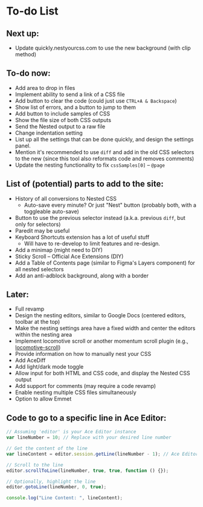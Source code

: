 # To-do List

## Next up:
- Update quickly.nestyourcss.com to use the new background (with clip method)

## To-do now:
- Add area to drop in files
- Implement ability to send a link of a CSS file
- Add button to clear the code (could just use `CTRL+A & Backspace`)
- Show list of errors, and a button to jump to them
- Add button to include samples of CSS
- Show the file size of both CSS outputs
- Send the Nested output to a raw file
- Change indentation setting
- List up all the settings that can be done quickly, and design the settings panel.
- Mention it's recommended to use `diff` and add in the old CSS selectors to the new (since this tool also reformats code and removes comments)
- Update the nesting functionality to fix `cssSamples[0]` – `@page`

## List of (potential) parts to add to the site:
- History of all conversions to Nested CSS
  - Auto-save every minute? Or just "Nest" button (probably both, with a toggleable auto-save)
- Button to use the previous selector instead (a.k.a. previous `diff`, but only for selectors)
- Paredit may be useful
- Keyboard Shortcuts extension has a lot of useful stuff
  - Will have to re-develop to limit features and re-design.
- Add a minimap (might need to DIY)
- Sticky Scroll – Official Ace Extensions (DIY)
- Add a Table of Contents page (similar to Figma's Layers component) for all nested selectors
- Add an anti-adblock background, along with a border

## Later:
- Full revamp
- Design the nesting editors, similar to Google Docs (centered editors, toolbar at the top)
- Make the nesting settings area have a fixed width and center the editors within the nesting area
- Implement locomotive scroll or another momentum scroll plugin (e.g., [locomotive-scroll](https://github.com/locomotivemtl/locomotive-scroll))
- Provide information on how to manually nest your CSS
- Add AceDiff
- Add light/dark mode toggle
- Allow input for both HTML and CSS code, and display the Nested CSS output
- Add support for comments (may require a code revamp)
- Enable nesting multiple CSS files simultaneously
- Option to allow Emmet

## Code to go to a specific line in Ace Editor:

```javascript
// Assuming 'editor' is your Ace Editor instance
var lineNumber = 10; // Replace with your desired line number

// Get the content of the line
var lineContent = editor.session.getLine(lineNumber - 1); // Ace Editor uses 0-based index

// Scroll to the line
editor.scrollToLine(lineNumber, true, true, function () {});

// Optionally, highlight the line
editor.gotoLine(lineNumber, 0, true);

console.log("Line Content: ", lineContent);
```